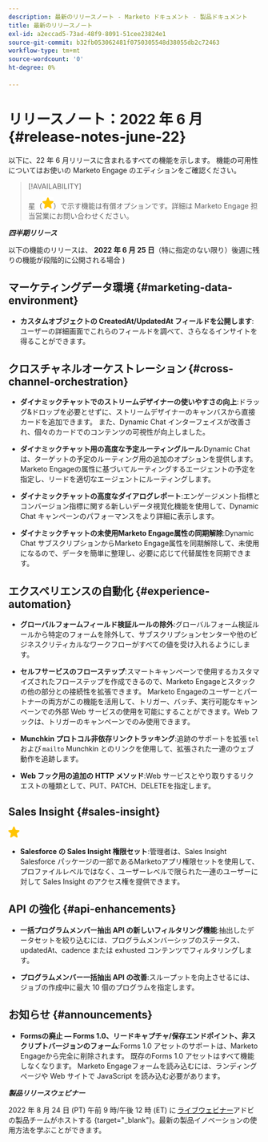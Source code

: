 ```yaml
---
description: 最新のリリースノート - Marketo ドキュメント - 製品ドキュメント
title: 最新のリリースノート
exl-id: a2eccad5-73ad-48f9-8091-51cee23824e1
source-git-commit: b32fb053062481f0750305548d38055db2c72463
workflow-type: tm+mt
source-wordcount: '0'
ht-degree: 0%

---
```


# リリースノート：2022 年 6 月 {#release-notes-june-22}

以下に、22 年 6 月リリースに含まれるすべての機能を示します。 機能の可用性についてはお使いの Marketo Engage のエディションをご確認ください。

>[!AVAILABILITY]
>
>星（![星](assets/yellow-star.png)）で示す機能は有償オプションです。詳細は Marketo Engage 担当営業にお問い合わせください。

**_四半期リリース_**

以下の機能のリリースは、 **2022 年 6 月 25 日**（特に指定のない限り）後週に残りの機能が段階的に公開される場合 )

## マーケティングデータ環境 {#marketing-data-environment}

* **カスタムオブジェクトの CreatedAt/UpdatedAt フィールドを公開します**:ユーザーの詳細画面でこれらのフィールドを調べて、さらなるインサイトを得ることができます。

## クロスチャネルオーケストレーション {#cross-channel-orchestration}

* **ダイナミックチャットでのストリームデザイナーの使いやすさの向上**:ドラッグ&amp;ドロップを必要とせずに、ストリームデザイナーのキャンバスから直接カードを追加できます。 また、Dynamic Chat インターフェイスが改善され、個々のカードでのコンテンツの可視性が向上しました。

* **ダイナミックチャット用の高度な予定ルーティングルール**:Dynamic Chat は、ターゲットの予定のルーティング用の追加のオプションを提供します。 Marketo Engageの属性に基づいてルーティングするエージェントの予定を指定し、リードを適切なエージェントにルーティングします。

* **ダイナミックチャットの高度なダイアログレポート**:エンゲージメント指標とコンバージョン指標に関する新しいデータ視覚化機能を使用して、Dynamic Chat キャンペーンのパフォーマンスをより詳細に表示します。

* **ダイナミックチャットの未使用Marketo Engage属性の同期解除**:Dynamic Chat サブスクリプションからMarketo Engage属性を同期解除して、未使用になるので、データを簡単に整理し、必要に応じて代替属性を同期できます。

## エクスペリエンスの自動化 {#experience-automation}

* **グローバルフォームフィールド検証ルールの除外**:グローバルフォーム検証ルールから特定のフォームを除外して、サブスクリプションセンターや他のビジネスクリティカルなワークフローがすべての値を受け入れるようにします。

* **セルフサービスのフローステップ**:スマートキャンペーンで使用するカスタマイズされたフローステップを作成できるので、Marketo Engageとスタックの他の部分との接続性を拡張できます。 Marketo Engageのユーザーとパートナーの両方がこの機能を活用して、トリガー、バッチ、実行可能なキャンペーンでの外部 Web サービスの使用を可能にすることができます。Web フックは、トリガーのキャンペーンでのみ使用できます。

* **Munchkin プロトコル非依存リンクトラッキング**:追跡のサポートを拡張 `tel` および `mailto` Munchkin とのリンクを使用して、拡張された一連のウェブ動作を追跡します。

* **Web フック用の追加の HTTP メソッド**:Web サービスとやり取りするリクエストの種類として、PUT、PATCH、DELETEを指定します。

## Sales Insight {#sales-insight}

![（星印）](assets/yellow-star.png)

* **Salesforce の Sales Insight 権限セット**:管理者は、Sales Insight Salesforce パッケージの一部であるMarketoアプリ権限セットを使用して、プロファイルレベルではなく、ユーザーレベルで限られた一連のユーザーに対して Sales Insight のアクセス権を提供できます。

## API の強化 {#api-enhancements}

* **一括プログラムメンバー抽出 API の新しいフィルタリング機能**:抽出したデータセットを絞り込むには、プログラムメンバーシップのステータス、updatedAt、cadence または exhusted コンテンツでフィルタリングします。

* **プログラムメンバー一括抽出 API の改善**:スループットを向上させるには、ジョブの作成中に最大 10 個のプログラムを指定します。

## お知らせ {#announcements}

* **Formsの廃止 — Forms 1.0、リードキャプチャ/保存エンドポイント、非スクリプトバージョンのフォーム**:Forms 1.0 アセットのサポートは、Marketo Engageから完全に削除されます。 既存のForms 1.0 アセットはすべて機能しなくなります。 Marketo Engageフォームを読み込むには、ランディングページや Web サイトで JavaScript を読み込む必要があります。

**_製品リリースウェビナー_**

2022 年 8 月 24 日 (PT) 午前 9 時/午後 12 時 (ET) に [ライブウェビナー](https://engage.marketo.com/2022_June_August_Release_Webinar_RegistrationPage.html)アドビの製品チームがホストする {target=&quot;_blank&quot;}。最新の製品イノベーションの使用方法を学ぶことができます。
